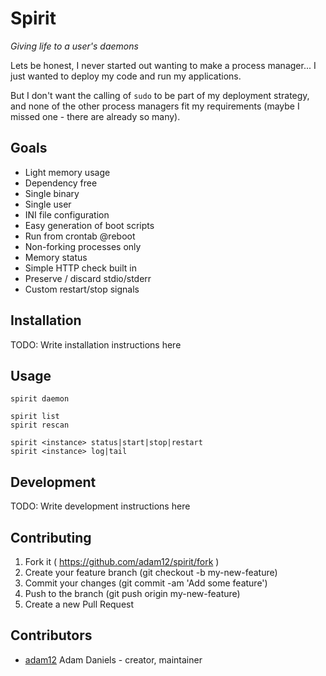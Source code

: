 # Spirit
_Giving life to a user's daemons_

Lets be honest, I never started out wanting to make a process manager... I just
wanted to deploy my code and run my applications.

But I don't want the calling of `sudo` to be part of my deployment strategy, and
none of the other process managers fit my requirements (maybe I missed one - there
are already so many).

## Goals

- Light memory usage 
- Dependency free
- Single binary
- Single user
- INI file configuration
- Easy generation of boot scripts
- Run from crontab @reboot
- Non-forking processes only
- Memory status
- Simple HTTP check built in
- Preserve / discard stdio/stderr
- Custom restart/stop signals

## Installation


TODO: Write installation instructions here


## Usage

	spirit daemon

	spirit list
	spirit rescan

	spirit <instance> status|start|stop|restart
	spirit <instance> log|tail


## Development

TODO: Write development instructions here

## Contributing

1. Fork it ( https://github.com/adam12/spirit/fork )
2. Create your feature branch (git checkout -b my-new-feature)
3. Commit your changes (git commit -am 'Add some feature')
4. Push to the branch (git push origin my-new-feature)
5. Create a new Pull Request

## Contributors

- [adam12](https://github.com/adam12) Adam Daniels - creator, maintainer
